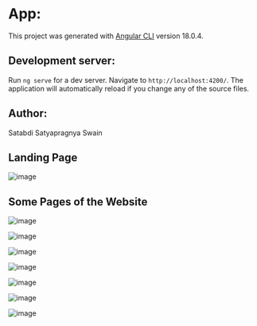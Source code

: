 # App:

This project was generated with [Angular CLI](https://github.com/angular/angular-cli) version 18.0.4.

## Development server:

Run `ng serve` for a dev server. Navigate to `http://localhost:4200/`. The application will automatically reload if you change any of the source files.

## Author:
Satabdi Satyapragnya Swain

## Landing Page
![image](https://github.com/user-attachments/assets/38ccdef8-b17c-44c3-a675-3db2d9c02fb6)

## Some Pages of the Website
![image](https://github.com/user-attachments/assets/39de556a-c26c-4647-89b1-d18b8cac3b7c)

![image](https://github.com/user-attachments/assets/c8d3db66-0126-4b34-b80f-77eec6be7a96)

![image](https://github.com/user-attachments/assets/81961852-13dd-4f82-8651-31df2d4757e8)

![image](https://github.com/user-attachments/assets/73b5d285-406f-45f8-ba44-89e76eee2730)

![image](https://github.com/user-attachments/assets/2816e97e-30e0-47ba-9213-c84396ebecd1)

![image](https://github.com/user-attachments/assets/1eb8341e-6cef-45ae-8628-a126c45c43c6)

![image](https://github.com/user-attachments/assets/67f7eda9-096a-4bd2-8821-320fd1e3060e)




